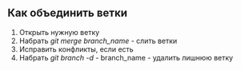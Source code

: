 ## Как объединить ветки
1. Открыть нужную ветку
2. Набрать *git merge branch_name* - слить ветки
3. Исправить конфликты, если есть
4. Набрать *git branch -d* - branch_name - удалить лишнюю ветку